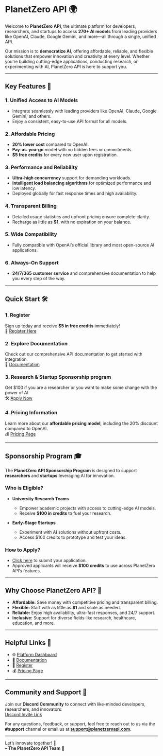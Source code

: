 # **PlanetZero API** 🌍

Welcome to **PlanetZero API**, the ultimate platform for developers, researchers, and startups to access **270+ AI models** from leading providers like OpenAI, Claude, Google Gemini, and more—all through a single, unified API.  

Our mission is to **democratize AI**, offering affordable, reliable, and flexible solutions that empower innovation and creativity at every level. Whether you're building cutting-edge applications, conducting research, or experimenting with AI, PlanetZero API is here to support you.

---

## **Key Features** 🚀

### **1. Unified Access to AI Models**  
- Integrate seamlessly with leading providers like OpenAI, Claude, Google Gemini, and others.  
- Enjoy a consistent, easy-to-use API format for all models.  

### **2. Affordable Pricing**  
- **20% lower cost** compared to OpenAI.  
- **Pay-as-you-go** model with no hidden fees or commitments.  
- **$5 free credits** for every new user upon registration.  

### **3. Performance and Reliability**  
- **Ultra-high concurrency** support for demanding workloads.  
- **Intelligent load balancing algorithms** for optimized performance and low latency.  
- Deployed globally for fast response times and high availability.

### **4. Transparent Billing**  
- Detailed usage statistics and upfront pricing ensure complete clarity.  
- Recharge as little as **$1**, with no expiration on your balance.  

### **5. Wide Compatibility**  
- Fully compatible with OpenAI’s official library and most open-source AI applications.  

### **6. Always-On Support**  
- **24/7/365 customer service** and comprehensive documentation to help you every step of the way.  

---

## **Quick Start** 🛠️

### **1. Register**  
Sign up today and receive **$5 in free credits** immediately!  
🔗 [Register Here](https://api.planetzeroapi.com/register)

### **2. Explore Documentation**  
Check out our comprehensive API documentation to get started with integration.  
📖 [Documentation](https://docs.planetzeroapi.com)

### **3. Research & Startup Sponsorship program**  
Get $100 if you are a researcher or you want to make some change with the power of AI.  
🛠️ [Apply Now](https://forms.gle/FnAKVNTnjTkWE7L69)

### **4. Pricing Information**  
Learn more about our **affordable pricing model**, including the 20% discount compared to OpenAI.  
💰 [Pricing Page](https://api.planetzeroapi.com/pricing)

---

## **Sponsorship Program** 🎓

The **PlanetZero API Sponsorship Program** is designed to support **researchers** and **startups** leveraging AI for innovation.  

### **Who is Eligible?**  
- **University Research Teams**  
  - Empower academic projects with access to cutting-edge AI models.  
  - Receive **$100 in credits** to fuel your research.  

- **Early-Stage Startups**  
  - Experiment with AI solutions without upfront costs.  
  - Access $100 credits to prototype and test your ideas.  

### **How to Apply?**  
- [Click here](https://forms.gle/FnAKVNTnjTkWE7L69) to submit your application.  
- Approved applicants will receive **$100 credits** to use across PlanetZero API’s features.

---

## **Why Choose PlanetZero API?** 🌟

- **Affordable:** Save money with competitive pricing and transparent billing.  
- **Flexible:** Start with as little as **$1** and scale as needed.  
- **Reliable:** Enjoy high availability, ultra-fast responses, and 24/7 support.  
- **Inclusive:** Support for diverse fields like research, healthcare, education, and more.  

---

## **Helpful Links** 🔗

- 🌐 [Platform Dashboard](https://api.planetzeroapi.com/panel)  
- 📖 [Documentation](https://docs.planetzeroapi.com)  
- 🔐 [Register](https://api.planetzeroapi.com/register)  
- 💰 [Pricing Page](https://api.planetzeroapi.com/pricing)

---

## **Community and Support** 💬

Join our **Discord Community** to connect with like-minded developers, researchers, and innovators:  
[Discord Invite Link](https://discord.gg/jyQx7a2s)

For any questions, feedback, or support, feel free to reach out to us via the **#support** channel or email us at **support@planetzeroapi.com**.  

---

Let’s innovate together! 🚀  
**– The PlanetZero API Team** 💙
